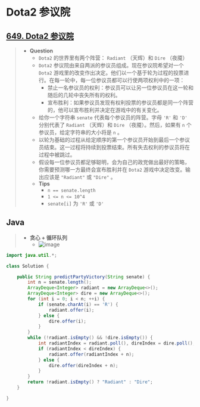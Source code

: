 # Dota2 参议院

## [649. Dota2 参议院](https://leetcode.cn/problems/dota2-senate/)

> - **Question**
>   - `Dota2` 的世界里有两个阵营： `Radiant` （天辉）和 `Dire` （夜魇）
>   - `Dota2` 参议院由来自两派的参议员组成。现在参议院希望对一个 `Dota2` 游戏里的改变作出决定。他们以一个基于轮为过程的投票进行。在每一轮中，每一位参议员都可以行使两项权利中的一项：
>     - 禁止一名参议员的权利：参议员可以让另一位参议员在这一轮和随后的几轮中丧失所有的权利。
>     - 宣布胜利：如果参议员发现有权利投票的参议员都是同一个阵营的，他可以宣布胜利并决定在游戏中的有关变化。
>   - 给你一个字符串 `senate` 代表每个参议员的阵营。字母 `'R'` 和 `'D'` 分别代表了 `Radiant` （天辉）和 `Dire` （夜魇）。然后，如果有 `n` 个参议员，给定字符串的大小将是 `n` 。
>   - 以轮为基础的过程从给定顺序的第一个参议员开始到最后一个参议员结束。这一过程将持续到投票结束。所有失去权利的参议员将在过程中被跳过。
>   - 假设每一位参议员都足够聪明，会为自己的政党做出最好的策略，你需要预测哪一方最终会宣布胜利并在 `Dota2` 游戏中决定改变。输出应该是 `"Radiant"` 或 `"Dire"` 。
>   - **Tips**
>     - `n == senate.length`
>     - `1 <= n <= 10^4`
>     - `senate[i]` 为 `'R'` 或 `'D'`

## Java

> - **贪心 + 循环队列**
>   - ![image](./images/Dota2%20参议院.png)

```java
import java.util.*;

class Solution {

    public String predictPartyVictory(String senate) {
        int n = senate.length();
        ArrayDeque<Integer> radiant = new ArrayDeque<>();
        ArrayDeque<Integer> dire = new ArrayDeque<>();
        for (int i = 0; i < n; ++i) {
            if (senate.charAt(i) == 'R') {
                radiant.offer(i);
            } else {
                dire.offer(i);
            }
        }
        while (!radiant.isEmpty() && !dire.isEmpty()) {
            int radiantIndex = radiant.poll(), direIndex = dire.poll();
            if (radiantIndex < direIndex) {
                radiant.offer(radiantIndex + n);
            } else {
                dire.offer(direIndex + n);
            }
        }
        return !radiant.isEmpty() ? "Radiant" : "Dire";
    }

}
```
